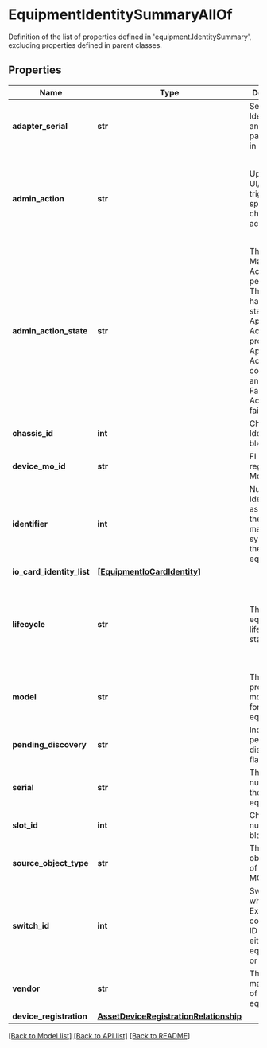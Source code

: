 # EquipmentIdentitySummaryAllOf

Definition of the list of properties defined in 'equipment.IdentitySummary', excluding properties defined in parent classes.
## Properties
Name | Type | Description | Notes
------------ | ------------- | ------------- | -------------
**adapter_serial** | **str** | Serial Identifier of an adapter participating in SWM. | [optional] [readonly] 
**admin_action** | **str** | Updated by UI/API to trigger specific chassis action type. | [optional] [readonly]  if omitted the server will use the default value of "None"
**admin_action_state** | **str** | The state of Maintenance Action performed. This will have three states. Applying - Action is in progress. Applied - Action is completed and applied. Failed - Action has failed. | [optional] [readonly]  if omitted the server will use the default value of "None"
**chassis_id** | **int** | Chassis Identifier of a blade server. | [optional] [readonly] 
**device_mo_id** | **str** | FI Device registration Mo ID. | [optional] [readonly] 
**identifier** | **int** | Numeric Identifier assigned by the management system to the equipment. | [optional] [readonly] 
**io_card_identity_list** | [**[EquipmentIoCardIdentity]**](EquipmentIoCardIdentity.md) |  | [optional] 
**lifecycle** | **str** | The equipment&#39;s lifecycle status. | [optional] [readonly]  if omitted the server will use the default value of "None"
**model** | **str** | The vendor provided model name for the equipment. | [optional] [readonly] 
**pending_discovery** | **str** | Indicates pending discovery flag. | [optional] [readonly] 
**serial** | **str** | The serial number of the equipment. | [optional] [readonly] 
**slot_id** | **int** | Chassis slot number of a blade server. | [optional] [readonly] 
**source_object_type** | **str** | The source object type of this view MO. | [optional] [readonly] 
**switch_id** | **int** | Switch ID to which Fabric Extender is connected, ID can be either 1 or 2, equalent to A or B. | [optional] [readonly] 
**vendor** | **str** | The manufacturer of the equipment. | [optional] [readonly] 
**device_registration** | [**AssetDeviceRegistrationRelationship**](AssetDeviceRegistrationRelationship.md) |  | [optional] 

[[Back to Model list]](../README.md#documentation-for-models) [[Back to API list]](../README.md#documentation-for-api-endpoints) [[Back to README]](../README.md)


